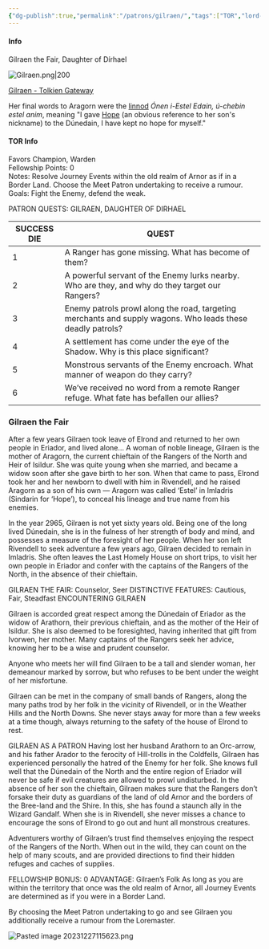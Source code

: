 ```yaml
---
{"dg-publish":true,"permalink":"/patrons/gilraen/","tags":["TOR","lord-of-the-rings","tolkien"]}
---
```


#### Info
Gilraen the Fair, Daughter of Dírhael 

![Gilraen.png|200](/img/user/zz_assetts/Gilraen.png)

[Gilraen - Tolkien Gateway](https://tolkiengateway.net/wiki/Gilraen)

Her final words to Aragorn were the [linnod](https://tolkiengateway.net/wiki/Linnod "Linnod") _Ónen i-Estel Edain, ú-chebin estel anim_, meaning "I gave [Hope](https://tolkiengateway.net/wiki/Estel "Estel") (an obvious reference to her son's nickname) to the Dúnedain, I have kept no hope for myself."

#### TOR Info
Favors Champion, Warden   
Fellowship Points: 0  
Notes: Resolve Journey Events within the old realm of Arnor as if in a Border Land. Choose the Meet Patron undertaking to receive a rumour.  
Goals: Fight the Enemy, defend the weak.

PATRON QUESTS: GILRAEN,  DAUGHTER OF DIRHAEL  

|  SUCCESS  DIE |  QUEST  | 
| ----- | ----- |
| 1 | A Ranger has gone missing. What has become of them? | 
| 2 | A powerful servant of the Enemy lurks nearby. Who are they, and why do they target our  Rangers?  | 
| 3 | Enemy patrols prowl along the road, targeting  merchants and supply wagons. Who leads these  deadly patrols? |  
| 4 | A settlement has come under the eye of the  Shadow. Why is this place significant?  | 
| 5 | Monstrous servants of the Enemy encroach.  What manner of weapon do they carry? |  
| 6 | We’ve received no word from a remote Ranger  refuge. What fate has befallen our allies? | 

### Gilraen the Fair
After a few years Gilraen took leave of Elrond and
returned to her own people in Eriador, and lived alone…
A woman of noble lineage, Gilraen is the mother of
Aragorn, the current chieftain of the Rangers of the
North and Heir of Isildur. She was quite young when she
married, and became a widow soon after she gave birth
to her son. When that came to pass, Elrond took her and
her newborn to dwell with him in Rivendell, and he raised
Aragorn as a son of his own — Aragorn was called ‘Estel’
in Imladris (Sindarin for ‘Hope’), to conceal his lineage
and true name from his enemies.

In the year 2965, Gilraen is not yet sixty years old.
Being one of the long lived Dúnedain, she is in the fulness
of her strength of body and mind, and possesses a
measure of the foresight of her people. When her son
left Rivendell to seek adventure a few years ago, Gilraen
decided to remain in Imladris. She often leaves the Last
Homely House on short trips, to visit her own people in
Eriador and confer with the captains of the Rangers of
the North, in the absence of their chieftain.

GILRAEN THE FAIR: Counselor, Seer
DISTINCTIVE FEATURES: Cautious, Fair, Steadfast
ENCOUNTERING GILRAEN

Gilraen is accorded great respect among the Dúnedain
of Eriador as the widow of Arathorn, their previous chieftain,
and as the mother of the Heir of Isildur. She is
also deemed to be foresighted, having inherited that gift
from Ivorwen, her mother. Many captains of the Rangers
seek her advice, knowing her to be a wise and prudent
counselor.

Anyone who meets her will find Gilraen to be a tall and
slender woman, her demeanour marked by sorrow, but who
refuses to be bent under the weight of her misfortune.

Gilraen can be met in the company of small bands of
Rangers, along the many paths trod by her folk in the vicinity
of Rivendell, or in the Weather Hills and the North Downs.
She never stays away for more than a few weeks at a time
though, always returning to the safety of the house of Elrond
to rest.

GILRAEN AS A PATRON
Having lost her husband Arathorn to an Orc-arrow,
and his father Arador to the ferocity of Hill-trolls
in the Coldfells, Gilraen has experienced personally the hatred of the Enemy
for her folk. She knows full well that the Dúnedain of the
North and the entire region of Eriador will never be safe
if evil creatures are allowed to prowl undisturbed. In the
absence of her son the chieftain, Gilraen makes sure that
the Rangers don’t forsake their duty as guardians of the
land of old Arnor and the borders of the Bree-land
and the Shire. In this, she has found a staunch ally in the Wizard
Gandalf. When she is in Rivendell, she never misses a chance
to encourage the sons of Elrond to go out and hunt all
monstrous creatures.

Adventurers worthy of Gilraen’s trust find themselves
enjoying the respect of the Rangers of the North. When
out in the wild, they can count on the help of many scouts,
and are provided directions to find their hidden refuges
and caches of supplies.

FELLOWSHIP
BONUS: 0
ADVANTAGE: Gilraen’s Folk
As long as you are within the territory that once was the
old realm of Arnor, all Journey Events are determined as
if you were in a Border Land.

By choosing the Meet Patron undertaking to go and
see Gilraen you additionally receive a rumour from the
Loremaster.


![Pasted image 20231227115623.png](/img/user/zz_assetts/Pasted%20image%2020231227115623.png)